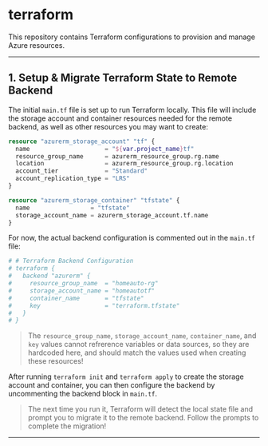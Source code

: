 # terraform

This repository contains Terraform configurations to provision and manage Azure resources.

---

## 1. Setup & Migrate Terraform State to Remote Backend

The initial `main.tf` file is set up to run Terraform locally. This file will include the storage account and container
resources needed for the remote backend, as well as other resources you may want to create:

```tf
resource "azurerm_storage_account" "tf" {
  name                     = "${var.project_name}tf"
  resource_group_name      = azurerm_resource_group.rg.name
  location                 = azurerm_resource_group.rg.location
  account_tier             = "Standard"
  account_replication_type = "LRS"
}

resource "azurerm_storage_container" "tfstate" {
  name                 = "tfstate"
  storage_account_name = azurerm_storage_account.tf.name
}
```

For now, the actual backend configuration is commented out in the `main.tf` file:

```tf
# # Terraform Backend Configuration
# terraform {
#   backend "azurerm" {
#     resource_group_name  = "homeauto-rg"
#     storage_account_name = "homeautotf"
#     container_name       = "tfstate"
#     key                  = "terraform.tfstate"
#   }
# }
```

> The `resource_group_name`, `storage_account_name`, `container_name`, and `key` values cannot refrerence variables or
> data
> sources, so they are hardcoded here, and should match the values used when creating these resources!

After running `terraform init` and `terraform apply` to create the storage account and container, you can then
configure the backend by uncommenting the backend block in `main.tf`.

> The next time you run it, Terraform will detect the local state file and prompt you to migrate it to the remote
> backend. Follow the prompts to complete the migration!

---